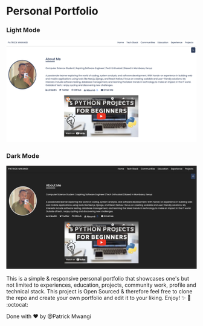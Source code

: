 # Personal Portfolio

### Light Mode
![Portfolio Screenshot-Light Mode](/assets/img/lightmode.png)

### Dark Mode
![Portfolio Screenshot-Dark Mode](/assets/img/dark.png)

This is a simple & responsive personal portfolio that showcases one's but not limited to experiences, education, projects, community work, profile and technical stack. This project is Open Sourced & therefore feel free to clone the repo and create your own portfolio and edit it to your liking. Enjoy! :sparkles: :tada: :octocat:

Done with :heart: by @Patrick Mwangi